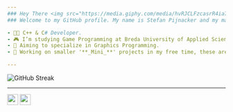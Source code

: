 ```yaml
---
### Hey There <img src="https://media.giphy.com/media/hvRJCLFzcasrR4ia7z/giphy.gif" width="25px">
### Welcome to my GitHub profile. My name is Stefan Pijnacker and my main occupation is **Game Development/Programming**.

- 👨‍💻 C++ & C# Developer.
- 🎮 I’m studying Game Programming at Breda University of Applied Sciences.
- 🔭 Aiming to specialize in Graphics Programming. 
- 💫 Working on smaller '**_Mini_**' projects in my free time, these are mostly small simulations and/or recreations of interesting systems.

---
```



![GitHub Streak](http://github-readme-streak-stats.herokuapp.com?user=stefanpgd&theme=highcontrast&hide_border=true)  
    
---


<p><a href="https://twitter.com/StefanPijnacker"><img src="https://img.shields.io/badge/twitter-%231DA1F2.svg?&style=for-the-badge&logo=twitter&logoColor=white" height=25></a> <a href="https://www.linkedin.com/in/stefan-pijnacker-6b506a194/"><img src="https://img.shields.io/badge/linkedin-%230077B5.svg?&style=for-the-badge&logo=linkedin&logoColor=white" height=25></a>
